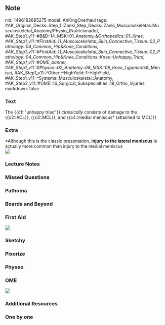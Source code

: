 ## Note
nid: 1496182685275
model: AnKingOverhaul
tags: #AK_Original_Decks::Step_1::Zanki_Step_Decks::Zanki_Musculoskeletal::Musculoskeletal_Anatomy/Physio_(Nutricionado), #AK_Step1_v11::#B&B::14_MSK::01_Anatomy_&_Orthopedics::01_Knee, #AK_Step1_v11::#FirstAid::11_Musculoskeletal_Skin_Connective_Tissue::02_Pathology::04_Common_Hip_&_Knee_Conditions, #AK_Step1_v11::#FirstAid::11_Musculoskeletal_Skin_Connective_Tissue::02_Pathology::04_Common_Hip_&_Knee_Conditions::Knee::Unhappy_Triad, #AK_Step1_v11::#OME_banner, #AK_Step1_v11::#Physeo::02_Anatomy::08_MSK::09_Knee_Ligaments_&_Menisci, #AK_Step1_v11::^Other::^HighYield::1-HighYield, #AK_Step1_v11::^Systems::Musculoskeletal::Anatomy, #AK_Step2_v11::#OME::16_Surgical_Subspecialties::18_Ortho_Injuries
markdown: false

### Text
The {{c1::"unhappy triad"}} <i>classically</i> consists of damage
to the {{c2::ACL}}, {{c3::MCL}}, and {{c4::medial meniscus*
(attached to MCL)}}

### Extra
<div>
  *Although this is the classic presentation, <b>injury to the
  lateral meniscus</b> is actually more common than injury to the
  medial meniscus
</div>
<div><img src="paste-464397633847297.jpg"></div>

### Lecture Notes


### Missed Questions


### Pathoma


### Boards and Beyond


### First Aid
<img src="tmppq6wv7gj.png">

### Sketchy


### Pixorize


### Physeo


### OME
<div class="ome-widget">
  <a href="https://onlinemeded.org?ref=anki"><img src=
  "_OME_AnkiFlashcards_General_7.png"></a>
</div>

### Additional Resources


### One by one

